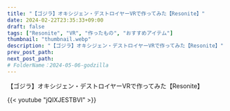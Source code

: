 ```yaml
---
title: "【ゴジラ】オキシジェン・デストロイヤーVRで作ってみた【Resonite】"
date: 2024-02-22T23:35:33+09:00
draft: false
tags: ["Resonite", "VR", "作ったもの", "おすすめアイテム"]
thumbnail: "thumbnail.webp"
description: "【ゴジラ】オキシジェン・デストロイヤーVRで作ってみた【Resonite】"
prev_post_path:
next_post_path:
# FolderName：2024-05-06-godzilla
---
```


【ゴジラ】オキシジェン・デストロイヤーVRで作ってみた【Resonite】

{{< youtube "jQIXJESTBVI" >}}
